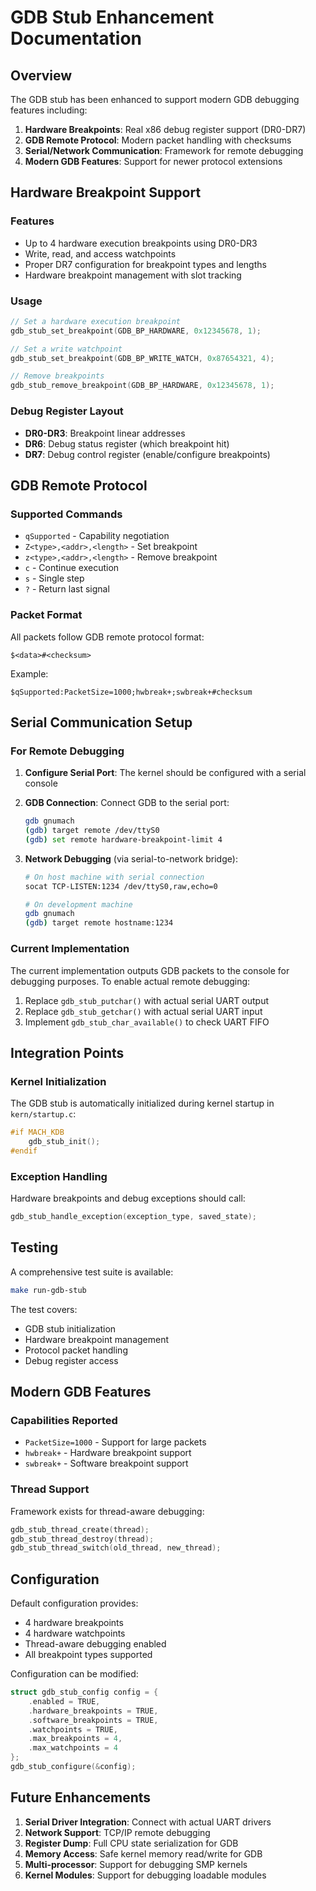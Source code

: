 # GDB Stub Enhancement Documentation

## Overview

The GDB stub has been enhanced to support modern GDB debugging features including:

1. **Hardware Breakpoints**: Real x86 debug register support (DR0-DR7)
2. **GDB Remote Protocol**: Modern packet handling with checksums
3. **Serial/Network Communication**: Framework for remote debugging
4. **Modern GDB Features**: Support for newer protocol extensions

## Hardware Breakpoint Support

### Features
- Up to 4 hardware execution breakpoints using DR0-DR3
- Write, read, and access watchpoints
- Proper DR7 configuration for breakpoint types and lengths
- Hardware breakpoint management with slot tracking

### Usage
```c
// Set a hardware execution breakpoint
gdb_stub_set_breakpoint(GDB_BP_HARDWARE, 0x12345678, 1);

// Set a write watchpoint
gdb_stub_set_breakpoint(GDB_BP_WRITE_WATCH, 0x87654321, 4);

// Remove breakpoints
gdb_stub_remove_breakpoint(GDB_BP_HARDWARE, 0x12345678, 1);
```

### Debug Register Layout
- **DR0-DR3**: Breakpoint linear addresses
- **DR6**: Debug status register (which breakpoint hit)
- **DR7**: Debug control register (enable/configure breakpoints)

## GDB Remote Protocol

### Supported Commands
- `qSupported` - Capability negotiation
- `Z<type>,<addr>,<length>` - Set breakpoint
- `z<type>,<addr>,<length>` - Remove breakpoint
- `c` - Continue execution
- `s` - Single step
- `?` - Return last signal

### Packet Format
All packets follow GDB remote protocol format:
```
$<data>#<checksum>
```

Example:
```
$qSupported:PacketSize=1000;hwbreak+;swbreak+#checksum
```

## Serial Communication Setup

### For Remote Debugging

1. **Configure Serial Port**: The kernel should be configured with a serial console
2. **GDB Connection**: Connect GDB to the serial port:
   ```bash
   gdb gnumach
   (gdb) target remote /dev/ttyS0
   (gdb) set remote hardware-breakpoint-limit 4
   ```

3. **Network Debugging** (via serial-to-network bridge):
   ```bash
   # On host machine with serial connection
   socat TCP-LISTEN:1234 /dev/ttyS0,raw,echo=0
   
   # On development machine
   gdb gnumach
   (gdb) target remote hostname:1234
   ```

### Current Implementation
The current implementation outputs GDB packets to the console for debugging purposes. To enable actual remote debugging:

1. Replace `gdb_stub_putchar()` with actual serial UART output
2. Replace `gdb_stub_getchar()` with actual serial UART input  
3. Implement `gdb_stub_char_available()` to check UART FIFO

## Integration Points

### Kernel Initialization
The GDB stub is automatically initialized during kernel startup in `kern/startup.c`:
```c
#if MACH_KDB
    gdb_stub_init();
#endif
```

### Exception Handling
Hardware breakpoints and debug exceptions should call:
```c
gdb_stub_handle_exception(exception_type, saved_state);
```

## Testing

A comprehensive test suite is available:
```bash
make run-gdb-stub
```

The test covers:
- GDB stub initialization
- Hardware breakpoint management
- Protocol packet handling
- Debug register access

## Modern GDB Features

### Capabilities Reported
- `PacketSize=1000` - Support for large packets
- `hwbreak+` - Hardware breakpoint support
- `swbreak+` - Software breakpoint support

### Thread Support
Framework exists for thread-aware debugging:
```c
gdb_stub_thread_create(thread);
gdb_stub_thread_destroy(thread);
gdb_stub_thread_switch(old_thread, new_thread);
```

## Configuration

Default configuration provides:
- 4 hardware breakpoints
- 4 hardware watchpoints
- Thread-aware debugging enabled
- All breakpoint types supported

Configuration can be modified:
```c
struct gdb_stub_config config = {
    .enabled = TRUE,
    .hardware_breakpoints = TRUE,
    .software_breakpoints = TRUE,
    .watchpoints = TRUE,
    .max_breakpoints = 4,
    .max_watchpoints = 4
};
gdb_stub_configure(&config);
```

## Future Enhancements

1. **Serial Driver Integration**: Connect with actual UART drivers
2. **Network Support**: TCP/IP remote debugging
3. **Register Dump**: Full CPU state serialization for GDB
4. **Memory Access**: Safe kernel memory read/write for GDB
5. **Multi-processor**: Support for debugging SMP kernels
6. **Kernel Modules**: Support for debugging loadable modules